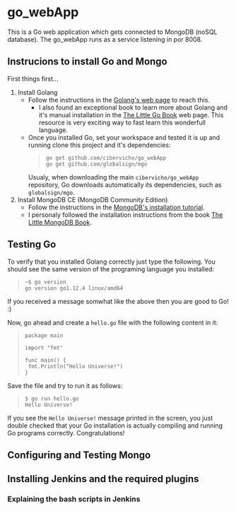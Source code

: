 # go_webApp
This is a Go web application which gets connected to MongoDB (noSQL database).
The go_webApp runs as a service listening in por 8008.

## Instrucions to install Go and Mongo
First things first... 
1. Install Golang
   - Follow the instructions in the [Golang's web page](https://golang.org/doc/install) to reach this.
     - I also found an exceptional book to learn more about Golang and it's manual installation in the [The Little Go Book](https://www.openmymind.net/The-Little-Go-Book/) web page. This resource is very exciting way to fast learn this wonderfull language.
   - Once you installed Go, set your workspace and tested it is up and running clone this project and it's dependencies:
      >```
      >go get github.com/cibervicho/go_webApp
      >go get github.com/globalsign/mgo
      >```
     Usualy, when downloading the main `cibervicho/go_webApp` repository, Go downloads automatically its dependencies, such as `globalsign/mgo`.
2. Install MongoDB CE (MongoDB Community Edition)
   - Follow the instructions in the [MongoDB's installation tutorial](https://docs.mongodb.com/manual/installation/#tutorial-installation).
   - I personaly followed the installation instructions from the book [The Little MongoDB Book](https://www.openmymind.net/2011/3/28/The-Little-MongoDB-Book/).

## Testing Go
To verify that you installed Golang correctly just type the following. You should see the same version of the programing language you installed:

   >```
   >~$ go version
   >go version go1.12.4 linux/amd64
   >```

If you received a message somwhat like the above then you are good to Go! :)

Now, go ahead and create a `hello.go` file with the following content in it:

>```
>package main
>
>import "fmt"
>
>func main() {
>  fmt.Println("Hello Universe!")
>}
>```

Save the file and try to run it as follows:

>```
>$ go run hello.go 
>Hello Universe!
>```

If you see the `Hello Universe!` message printed in the screen, you just double checked that your Go installation is actually compiling and running Go programs correctly. Congratulations!
   
## Configuring and Testing Mongo

## Installing Jenkins and the required plugins
### Explaining the bash scripts in Jenkins
